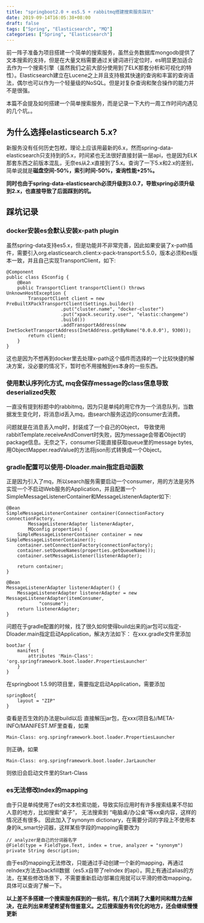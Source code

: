 ```yaml
---
title: "springboot2.0 + es5.5 + rabbitmq搭建搜索服务踩坑"
date: 2019-09-14T16:05:38+08:00
draft: false
tags: ["Spring", "Elasticsearch", "MQ"]
categories: ["Spring", "Elasticsearch"]
---
```


前一阵子准备为项目搭建一个简单的搜索服务，虽然业务数据库mongodb提供了文本搜索的支持，但是在大量文档需要通过关键词进行定位时，es明显更加适合去作为一个搜索引擎（虽然我们之前大部分使用到了ELK那套分析和可视化的特性）。Elasticsearch建立在Lucene之上并且支持极其快速的查询和丰富的查询语法，偶尔也可以作为一个轻量级的NoSQL。但是对复杂查询和聚合操作的能力并不是很强。

本篇不会提及如何搭建一个简单搜索服务，而是记录一下大约一周工作时间内遇见的几个坑。。


## 为什么选择elasticsearch 5.x?
新服务没有任何历史包袱，理论上应该用最新的6.x，然而spring-data-elasticsearch只支持到的5.x，时间紧也无法很好直接封装一层api，也是因为ELK那套东西之前版本混乱，无奈es从2.x直接到了5.x。查询了一下5.x和2.x的差别，简单说就是**磁盘空间-50%，索引时间-50%，查询性能+25%。**

**同时也由于spring-data-elasticsearch必须升级到3.0.7，导致spring必须升级到2.x，也直接导致了后面踩到的坑。**

## 踩坑记录
### **docker安装es会默认安装x-path plugin**

虽然spring-data支持es5.x，但是功能并不非常完善，因此如果安装了x-path插件，需要引入org.elasticsearch.client:x-pack-transport:5.5.0，版本必须和es版本一致，并且自己实现TransportClient，如下:

```
@Component
public class ESconfig {
	@Bean
	public TransportClient transportClient() throws UnknownHostException {
		TransportClient client = new PreBuiltXPackTransportClient(Settings.builder()
					.put("cluster.name", "docker-cluster")
					.put("xpack.security.user", "elastic:changeme")
					.build())
					.addTransportAddress(new InetSocketTransportAddress(InetAddress.getByName("0.0.0.0"), 9300));
		return client;
	}
}
```

这也是因为不想再到docker里去处理x-path这个插件而选择的一个比较快捷的解决方案，没必要的情况下，暂时也不用接触到es本身的一些东西。

### **使用默认序列化方式, mq会保存message的class信息导致deserialized失败**

一直没有提到标题中的rabbitmq，因为只是单纯的用它作为一个消息队列，当数据发生变化时，将消息id丢入mq，由search服务这边的consumer去消费。
  
问题就是在消息丢入mq时，封装成了一个自己的Object， 导致使用rabbitTemplate.receiveAndConvert时失败，因为message会带着Object的package信息。无奈之下，consumer只能直接获取queue里的message bytes, 用ObjectMapper.readValue的方法将json形式转换成一个Object。

### **gradle配置可以使用-Dloader.main指定启动函数**
正是因为引入了mq，所以search服务需要启动一个consumer，用的方法是另外实现一个不启动Web服务的Application，并且配置一个SimpleMessageListenerContainer和MessageListenerAdapter如下:

```
@Bean
SimpleMessageListenerContainer container(ConnectionFactory connectionFactory,
        MessageListenerAdapter listenerAdapter,
        MQconfig properties) {
    SimpleMessageListenerContainer container = new SimpleMessageListenerContainer();
    container.setConnectionFactory(connectionFactory);
    container.setQueueNames(properties.getQueueName());
    container.setMessageListener(listenerAdapter);

    return container;
}

@Bean
MessageListenerAdapter listenerAdapter() {
    MessageListenerAdapter listenerAdapter = new MessageListenerAdapter(itemConsumer,
            "consume");
    return listenerAdapter;
}
```
问题在于gradle配置的时候，找了很久如何使得build出来的jar包可以指定-Dloader.main指定启动Application，解决方法如下：
在xxx.gradle文件里添加

```
bootJar {
    manifest {
        attributes 'Main-Class': 'org.springframework.boot.loader.PropertiesLauncher'
    }
}
```
在springboot 1.5.9的项目里，需要指定启动Application，需要添加

```
springBoot{
    layout = "ZIP"
}
```
查看是否生效的办法是build以后 直接解压jar包，在xxx(项目名)/META-INFO/MANIFEST.MF里查看，如果

```
Main-Class: org.springframework.boot.loader.PropertiesLauncher
```
则正确，如果

```
Main-Class: org.springframework.boot.loader.JarLauncher
```
则依旧会启动文件里的Start-Class


### **es无法修改Index的mapping**
由于只是单纯使用了es的文本检索功能，导致实际应用时有许多搜索结果不尽如人意的地方，比如搜索“桌子”， 无法搜索到 “电脑桌/办公桌”等xx桌内容，这样的情况还有很多。 因此加入了synonym dictionary，在需要分词的字段上不使用本身的ik_smart分词器，这样某些字段的mapping需要改为

```
// analyzer是自己的分词器名字
@Field(type = FieldType.Text, index = true, analyzer = "synonym")
private String description;
```
由于es的mapping无法修改，只能通过手动创建一个新的mapping，再通过reIndex方法去backfill数据（es5.x自带了reIndex 的api）。网上有通过alias的方法，在某些修改场景下，不需要重新启动/部署应用就可以平滑的修改mapping，具体可以查询了解一下。

**以上差不多搭建一个搜索服务踩到的一些坑，有几个消耗了大量时间和精力去解决，在此列出来希望希望有借鉴意义。之后搜索服务有优化的地方，还会继续慢慢更新**